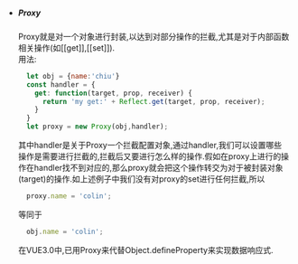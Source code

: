 - <h5>Proxy</h5>  

    Proxy就是对一个对象进行封装,以达到对部分操作的拦截,尤其是对于内部函数相关操作(如\[[get]],\[[set]]).  
    用法:  
    ```javascript
      let obj = {name:'chiu'}
      const handler = {
        get: function(target, prop, receiver) {
          return 'my get:' + Reflect.get(target, prop, receiver);
        }
      }
      let proxy = new Proxy(obj,handler);
    ```   
    其中handler是关于Proxy一个拦截配置对象,通过handler,我们可以设置哪些操作是需要进行拦截的,拦截后又要进行怎么样的操作.假如在proxy上进行的操作在handler找不到对应的,那么proxy就会把这个操作转交为对于被封装对象(target)的操作.如上述例子中我们没有对proxy的set进行任何拦截,所以  
    ```javascript  
      proxy.name = 'colin';
    ```  
    等同于  
    ```javascript
      obj.name = 'colin';
    ```  
    在VUE3.0中,已用Proxy来代替Object.defineProperty来实现数据响应式.
